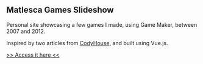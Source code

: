 ## Matlesca Games Slideshow

Personal site showcasing a few games I made, using Game Maker, between 2007 and 2012.

Inspired by two articles from [CodyHouse](https://codyhouse.co/), and built using Vue.js.

[>> Access it here <<](http://matlesca.github.io/games-slideshow/)